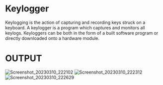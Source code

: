 # Keylogger
Keylogging is the action of capturing and recording keys struck on a keyboard. A keylogger is a program which captures and monitors all keylogs. Keyloggers can be both in the form of a built software program or directly downloaded onto a hardware module.

# OUTPUT

![Screenshot_20230310_222102](https://user-images.githubusercontent.com/91345124/224375235-c857ff9a-5a61-48d5-9a8b-1116ee400995.png)
![Screenshot_20230310_222312](https://user-images.githubusercontent.com/91345124/224375574-7427eeb0-98a8-4167-b4bf-e3588c3f54e7.png)
![Screenshot_20230310_222629](https://user-images.githubusercontent.com/91345124/224376261-0e92a305-f5c3-4b83-a83e-32b78e66b914.png)

